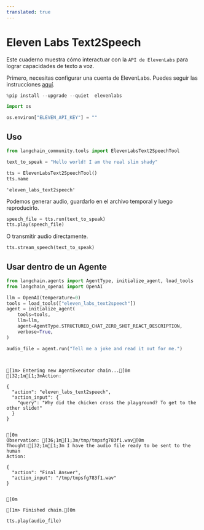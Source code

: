 ```yaml
---
translated: true
---
```


# Eleven Labs Text2Speech

Este cuaderno muestra cómo interactuar con la `API de ElevenLabs` para lograr capacidades de texto a voz.

Primero, necesitas configurar una cuenta de ElevenLabs. Puedes seguir las instrucciones [aquí](https://docs.elevenlabs.io/welcome/introduction).

```python
%pip install --upgrade --quiet  elevenlabs
```

```python
import os

os.environ["ELEVEN_API_KEY"] = ""
```

## Uso

```python
from langchain_community.tools import ElevenLabsText2SpeechTool

text_to_speak = "Hello world! I am the real slim shady"

tts = ElevenLabsText2SpeechTool()
tts.name
```

```output
'eleven_labs_text2speech'
```

Podemos generar audio, guardarlo en el archivo temporal y luego reproducirlo.

```python
speech_file = tts.run(text_to_speak)
tts.play(speech_file)
```

O transmitir audio directamente.

```python
tts.stream_speech(text_to_speak)
```

## Usar dentro de un Agente

```python
from langchain.agents import AgentType, initialize_agent, load_tools
from langchain_openai import OpenAI
```

```python
llm = OpenAI(temperature=0)
tools = load_tools(["eleven_labs_text2speech"])
agent = initialize_agent(
    tools=tools,
    llm=llm,
    agent=AgentType.STRUCTURED_CHAT_ZERO_SHOT_REACT_DESCRIPTION,
    verbose=True,
)
```

```python
audio_file = agent.run("Tell me a joke and read it out for me.")
```

```output


[1m> Entering new AgentExecutor chain...[0m
[32;1m[1;3mAction:

{
  "action": "eleven_labs_text2speech",
  "action_input": {
    "query": "Why did the chicken cross the playground? To get to the other slide!"
  }
}


[0m
Observation: [36;1m[1;3m/tmp/tmpsfg783f1.wav[0m
Thought:[32;1m[1;3m I have the audio file ready to be sent to the human
Action:

{
  "action": "Final Answer",
  "action_input": "/tmp/tmpsfg783f1.wav"
}


[0m

[1m> Finished chain.[0m
```

```python
tts.play(audio_file)
```
